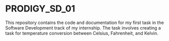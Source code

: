 # PRODIGY_SD_01
This repository contains the code and documentation for my first task in the Software Development track of my internship. The task involves creating a task for temperature conversion between Celsius, Fahrenheit, and Kelvin.
